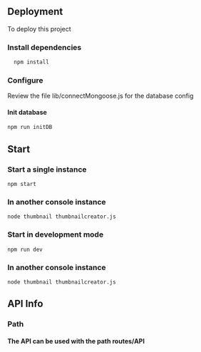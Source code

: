 
## Deployment

To deploy this project


### Install dependencies

```bash
  npm install
```

### Configure

Review the file lib/connectMongoose.js for the database config

#### Init database

```
npm run initDB
```

## Start

### Start a single instance

```
npm start
```
### In another console instance 
```
node thumbnail thumbnailcreator.js
```



### Start in development mode

```
npm run dev
```
### In another console instance
```
node thumbnail thumbnailcreator.js
```
## API Info

### Path
#### The API can be used with the path routes/API
